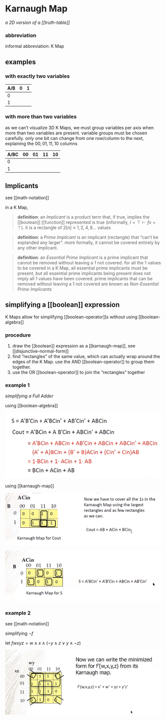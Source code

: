 # Karnaugh Map

_a 2D version of a [[truth-table]]_

### abbreviation

informal abbreviation: K Map

## examples

### with exactly two variables

| A/B | 0   | 1   |
| --- | --- | --- |
| 0   |     |     |
| 1   |     |     |

### with more than two variables

as we can’t visualize 3D K Maps, we must group variables per axis when more than two variables are present. variable groups must be chosen carefully. only one bit can change from one row/column to the next, explaining the $00, 01, 11, 10$ columns

| A/BC | 00  | 01  | 11  | 10  |
| ---- | --- | --- | --- | --- |
| 0    |     |     |     |     |
| 1    |     |     |     |     |

## Implicants

see [[math-notation]]

in a K Map,

> **definition**: an _Implicant_ is a product term that, if true, implies the [[boolean]] [[function]] represented is true (informally, $I = \top \vdash f x = \top$). it is a rectangle of $2[n] \equiv 1, 2, 4, 8 \dots$ values

> **definition**: a _Prime Implicant_ is an implicant (rectangle) that “can’t be explanded any larger”. more formally, it cannot be covered entirely by any other implicant.

> **definition**: an _Essential Prime Implicant_ is a prime implicant that cannot be removed without leaving a $1$ not covered. for all the $1$ values to be covered in a K Map, all essential prime implicants must be present, but all essential prime implicants being present does not imply all $1$ values have been covered. prime implicants that can be removed without leaving a $1$ not covered are known as _Non-Essential Prime Implicants_

## simplifying a [[boolean]] expression

K Maps allow for simplifying [[boolean-operator]]s without using [[boolean-algebra]]

### procedure

1. draw the [[boolean]] expression as a [[karnaugh-map]], see [[disjunctive-normal-form]]
2. find “rectangles” of the same value, which can actually wrap around the edges of the K Map. use the AND [[boolean-operator]] to group them together.
3. use the OR [[boolean-operator]] to join the “rectangles” together

### example 1

_simplifying a Full Adder_

using [[boolean-algebra]]

![](2022-02-26-01-18-06.png)

using [[karnaugh-map]]

![](2022-02-26-01-18-20.png)

![](2022-02-26-01-18-33.png)

### example 2

see [[math-notation]]

simplifying $\lnot f$

let $f w x y z = w \land x \land (\lnot y \land z \lor y \land \lnot z)$

![](2022-02-26-01-18-59.png)
